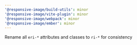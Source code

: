 ```yaml
---
'@responsive-image/build-utils': minor
'@responsive-image/vite-plugin': minor
'@responsive-image/webpack': minor
'@responsive-image/ember': minor
---
```


Rename all `eri-*` attributes and classes to `ri-*` for consistency
